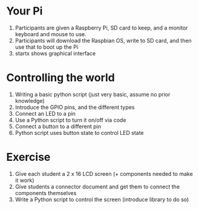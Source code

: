 Your Pi
=======

1. Participants are given a Raspberry Pi, SD card to keep, and a monitor keyboard and mouse to use.
2. Participants will download the Raspbian OS, write to SD card, and then use that to boot up the Pi
3. startx shows graphical interface


Controlling the world
=====================
1. Writing a basic python script (just very basic, assume no prior knowledge)
2. Introduce the GPIO pins, and the different types
3. Connect an LED to a pin
4. Use a Python script to turn it on/off via code
5. Connect a button to a different pin
6. Python script uses button state to control LED state


Exercise
========
1. Give each student a 2 x 16 LCD screen (+ components needed to make it work)
2. Give students a connector document and get them to connect the components themselves
3. Write a Python script to control the screen (introduce library to do so)
